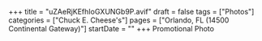 +++
title = "uZAeRjKEfhIoGXUNGb9P.avif"
draft = false
tags = ["Photos"]
categories = ["Chuck E. Cheese's"]
pages = ["Orlando, FL (14500 Continental Gateway)"]
startDate = ""
+++
Promotional Photo
